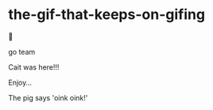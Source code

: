 # the-gif-that-keeps-on-gifing

:tada:

go team 

Cait was here!!!

Enjoy… 
    
The pig says 'oink oink!'

